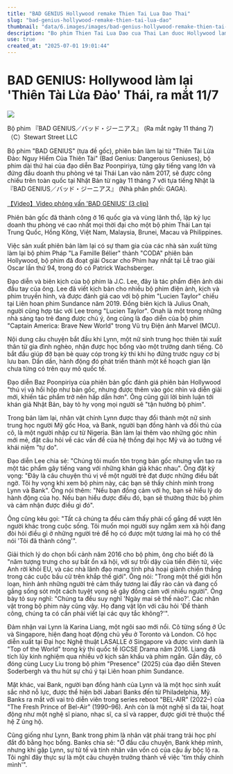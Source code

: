 ```yaml
---
title: "BAD GENIUS Hollywood remake Thien Tai Lua Dao Thai"
slug: "bad-genius-hollywood-remake-thien-tai-lua-dao"
thumbnail: "data/6.images/images/bad-genius-hollywood-remake-thien-tai-lua-dao.webp"
description: "Bo phim Thien Tai Lua Dao cua Thai Lan duoc Hollywood lam lai voi ten BAD GENIUS du kien ra mat ngay 11 7."
use: true
created_at: "2025-07-01 19:01:44"
---
```


# BAD GENIUS: Hollywood làm lại 'Thiên Tài Lừa Đảo' Thái, ra mắt 11/7

![](/images/20250701-00000358-oric-000-1-view.webp)

Bộ phim 『BAD GENIUS／バッド・ジーニアス』 (Ra mắt ngày 11 tháng 7) （C）Stewart Street LLC

Bộ phim "BAD GENIUS" (tựa đề gốc), phiên bản làm lại từ "Thiên Tài Lừa Đảo: Nguy Hiểm Của Thiên Tài" (Bad Genius: Dangerous Geniuses), bộ phim dài thứ hai của đạo diễn Baz Poonpiriya, từng gây tiếng vang lớn và đứng đầu doanh thu phòng vé tại Thái Lan vào năm 2017, sẽ được công chiếu trên toàn quốc tại Nhật Bản từ ngày 11 tháng 7 với tựa tiếng Nhật là 『BAD GENIUS／バッド・ジーニアス』 (Nhà phân phối: GAGA).

[【Video】Video phỏng vấn 'BAD GENIUS' (3 clip)](https://www.oricon.co.jp/news/2393375/embed/video/?anc=014&utm_source=headlines.yahoo.co.jp&utm_content=%2Fhl%3Fa%3D20250701-00000358-oric-ent&utm_medium=referral)

Phiên bản gốc đã thành công ở 16 quốc gia và vùng lãnh thổ, lập kỷ lục doanh thu phòng vé cao nhất mọi thời đại cho một bộ phim Thái Lan tại Trung Quốc, Hồng Kông, Việt Nam, Malaysia, Brunei, Macau và Philippines.

Việc sản xuất phiên bản làm lại có sự tham gia của các nhà sản xuất từng làm lại bộ phim Pháp "La Famille Bélier" thành "CODA" phiên bản Hollywood, bộ phim đã đoạt giải Oscar cho Phim hay nhất tại Lễ trao giải Oscar lần thứ 94, trong đó có Patrick Wachsberger.

Đạo diễn và biên kịch của bộ phim là J.C. Lee, đây là tác phẩm điện ảnh dài đầu tay của ông. Lee đã viết kịch bản cho nhiều bộ phim điện ảnh, kịch và phim truyền hình, và được đánh giá cao với bộ phim "Lucien Taylor" chiếu tại Liên hoan phim Sundance năm 2019. Đồng biên kịch là Julius Onah, người cũng hợp tác với Lee trong "Lucien Taylor". Onah là một trong những nhà sáng tạo trẻ đang được chú ý, ông cũng là đạo diễn của bộ phim "Captain America: Brave New World" trong Vũ trụ Điện ảnh Marvel (MCU).

Nội dung câu chuyện bắt đầu khi Lynn, một nữ sinh trung học thiên tài xuất thân từ gia đình nghèo, nhận được học bổng vào một trường danh tiếng. Cô bắt đầu giúp đỡ bạn bè quay cóp trong kỳ thi khi họ đứng trước nguy cơ bị lưu ban. Dần dần, hành động đó phát triển thành một kế hoạch gian lận chưa từng có trên quy mô quốc tế.

Đạo diễn Baz Poonpiriya của phiên bản gốc đánh giá phiên bản Hollywood "thú vị và hồi hộp như bản gốc, nhưng được thêm vào góc nhìn và diễn giải mới, khiến tác phẩm trở nên hấp dẫn hơn". Ông cũng gửi lời bình luận tới khán giả Nhật Bản, bày tỏ hy vọng mọi người sẽ "tận hưởng bộ phim".

Trong bản làm lại, nhân vật chính Lynn được thay đổi thành một nữ sinh trung học người Mỹ gốc Hoa, và Bank, người bạn đồng hành và đối thủ của cô, là một người nhập cư từ Nigeria. Bản làm lại thêm vào những góc nhìn mới mẻ, đặt câu hỏi về các vấn đề của hệ thống đại học Mỹ và ảo tưởng về khái niệm "tự do".

Đạo diễn Lee chia sẻ: "Chúng tôi muốn tôn trọng bản gốc nhưng vẫn tạo ra một tác phẩm gây tiếng vang với những khán giả khác nhau". Ông đặt kỳ vọng: "Đây là câu chuyện thú vị về một người trẻ đạt được những điều bất ngờ. Tôi hy vọng khi xem bộ phim này, các bạn sẽ thấy chính mình trong Lynn và Bank". Ông nói thêm: "Nếu bạn đồng cảm với họ, bạn sẽ hiểu lý do hành động của họ. Nếu bạn hiểu được điều đó, bạn sẽ thưởng thức bộ phim và cảm nhận được điều gì đó".

Ông cũng kêu gọi: "Tất cả chúng ta đều cảm thấy phải cố gắng để vượt lên người khác trong cuộc sống. Tôi muốn mọi người suy ngẫm xem xã hội đang đòi hỏi điều gì ở những người trẻ để họ có được một tương lai mà họ có thể nói 'Tôi đã thành công'".

Giải thích lý do chọn bối cảnh năm 2016 cho bộ phim, ông cho biết đó là "năm tượng trưng cho sự bất ổn xã hội, với sự trỗi dậy của tiền điện tử, việc Anh rời khỏi EU, và các nhà lãnh đạo mang tính phá hoại giành chiến thắng trong các cuộc bầu cử trên khắp thế giới". Ông nói: "Trong một thế giới hỗn loạn, hình ảnh những người trẻ cảm thấy tương lai đầy rào cản và đang cố gắng sống sót một cách tuyệt vọng sẽ gây đồng cảm với nhiều người". Ông bày tỏ suy nghĩ: "Chúng ta đều suy nghĩ 'Ngày mai sẽ thế nào?'. Các nhân vật trong bộ phim này cũng vậy. Họ đang vật lộn với câu hỏi 'Để thành công, chúng ta có cần phải viết lại các quy tắc không?'".

Đảm nhận vai Lynn là Karina Liang, một ngôi sao mới nổi. Cô từng sống ở Úc và Singapore, hiện đang hoạt động chủ yếu ở Toronto và London. Cô học diễn xuất tại Đại học Nghệ thuật LASALLE ở Singapore và được vinh danh là "Top of the World" trong kỳ thi quốc tế IGCSE Drama năm 2016. Liang đã tích lũy kinh nghiệm qua nhiều vở kịch sân khấu và phim ngắn. Gần đây, cô đóng cùng Lucy Liu trong bộ phim "Presence" (2025) của đạo diễn Steven Soderbergh và thu hút sự chú ý tại Liên hoan phim Sundance.

Mặt khác, vai Bank, người bạn đồng hành của Lynn và là một học sinh xuất sắc nhờ nỗ lực, được thể hiện bởi Jabari Banks đến từ Philadelphia, Mỹ. Banks ra mắt với vai trò diễn viên trong series reboot "BEL-AIR" (2022–) của "The Fresh Prince of Bel-Air" (1990–96). Anh còn là một nghệ sĩ đa tài, hoạt động như một nghệ sĩ piano, nhạc sĩ, ca sĩ và rapper, được giới trẻ thuộc thế hệ Z ủng hộ.

Cũng giống như Lynn, Bank trong phim là nhân vật phải trang trải học phí đắt đỏ bằng học bổng. Banks chia sẻ: "Ở đầu câu chuyện, Bank khép mình, nhưng khi gặp Lynn, sự tử tế và tính nhân văn vốn có của cậu ấy bộc lộ ra. Tôi nghĩ đây thực sự là một câu chuyện trưởng thành về việc 'tìm thấy chính mình'".
